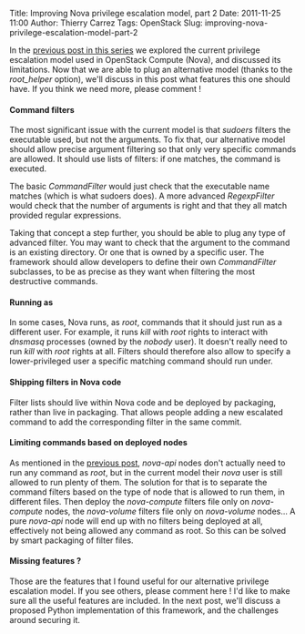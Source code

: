 Title: Improving Nova privilege escalation model, part 2
Date: 2011-11-25 11:00
Author: Thierry Carrez
Tags: OpenStack
Slug: improving-nova-privilege-escalation-model-part-2

In the [previous post in this
series]({filename}/improving-nova-privilege-escalation-model-part-1.md)
we explored the current privilege escalation model used in OpenStack
Compute (Nova), and discussed its limitations. Now that we are able to
plug an alternative model (thanks to the *root\_helper* option), we'll
discuss in this post what features this one should have. If you think we
need more, please comment !

#### Command filters

The most significant issue with the current model is that *sudoers*
filters the executable used, but not the arguments. To fix that, our
alternative model should allow precise argument filtering so that only
very specific commands are allowed. It should use lists of filters: if
one matches, the command is executed.

The basic *CommandFilter* would just check that the executable name
matches (which is what sudoers does). A more advanced *RegexpFilter*
would check that the number of arguments is right and that they all
match provided regular expressions.

Taking that concept a step further, you should be able to plug any type
of advanced filter. You may want to check that the argument to the
command is an existing directory. Or one that is owned by a specific
user. The framework should allow developers to define their own
*CommandFilter* subclasses, to be as precise as they want when filtering
the most destructive commands.

#### Running as

In some cases, Nova runs, as *root*, commands that it should just run as
a different user. For example, it runs *kill* with *root* rights to
interact with *dnsmasq* processes (owned by the *nobody* user). It
doesn't really need to run *kill* with *root* rights at all. Filters
should therefore also allow to specify a lower-privileged user a
specific matching command should run under.

#### Shipping filters in Nova code

Filter lists should live within Nova code and be deployed by packaging,
rather than live in packaging. That allows people adding a new escalated
command to add the corresponding filter in the same commit.

#### Limiting commands based on deployed nodes

As mentioned in the [previous
post]({filename}/improving-nova-privilege-escalation-model-part-1.md),
*nova-api* nodes don't actually need to run any command as *root*, but
in the current model their *nova* user is still allowed to run plenty of
them. The solution for that is to separate the command filters based on
the type of node that is allowed to run them, in different files. Then
deploy the *nova-compute* filters file only on *nova-compute* nodes, the
*nova-volume* filters file only on *nova-volume* nodes... A pure
*nova-api* node will end up with no filters being deployed at all,
effectively not being allowed any command as root. So this can be solved
by smart packaging of filter files.

#### Missing features ?

Those are the features that I found useful for our alternative privilege
escalation model. If you see others, please comment here ! I'd like to
make sure all the useful features are included. In the next post, we'll
discuss a proposed Python implementation of this framework, and the
challenges around securing it.
